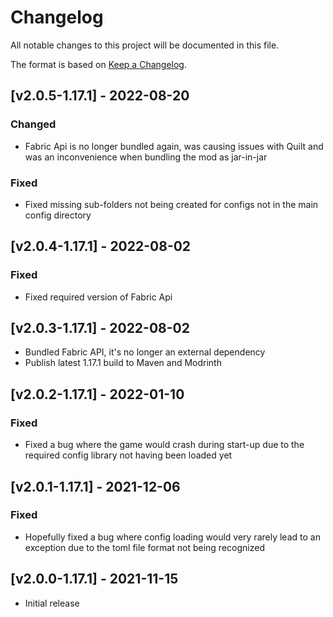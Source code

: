 # Changelog
All notable changes to this project will be documented in this file.

The format is based on [Keep a Changelog].

## [v2.0.5-1.17.1] - 2022-08-20
### Changed
- Fabric Api is no longer bundled again, was causing issues with Quilt and was an inconvenience when bundling the mod as jar-in-jar
### Fixed
- Fixed missing sub-folders not being created for configs not in the main config directory

## [v2.0.4-1.17.1] - 2022-08-02
### Fixed
- Fixed required version of Fabric Api

## [v2.0.3-1.17.1] - 2022-08-02
- Bundled Fabric API, it's no longer an external dependency
- Publish latest 1.17.1 build to Maven and Modrinth

## [v2.0.2-1.17.1] - 2022-01-10
### Fixed
- Fixed a bug where the game would crash during start-up due to the required config library not having been loaded yet

## [v2.0.1-1.17.1] - 2021-12-06
### Fixed
- Hopefully fixed a bug where config loading would very rarely lead to an exception due to the toml file format not being recognized

## [v2.0.0-1.17.1] - 2021-11-15
- Initial release

[Keep a Changelog]: https://keepachangelog.com/en/1.0.0/
